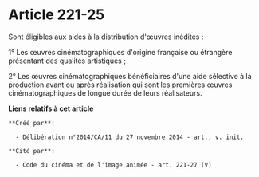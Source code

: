 # Article 221-25

Sont éligibles aux aides à la distribution d'œuvres inédites : 

1° Les œuvres cinématographiques d'origine française ou étrangère présentant des qualités artistiques ; 

2° Les œuvres cinématographiques bénéficiaires d'une aide sélective à la production avant ou après réalisation qui sont les
premières œuvres cinématographiques de longue durée de leurs réalisateurs.

**Liens relatifs à cet article**

	**Créé par**:

	  - Délibération n°2014/CA/11 du 27 novembre 2014 - art., v. init.

	**Cité par**:

	  - Code du cinéma et de l'image animée - art. 221-27 (V)
